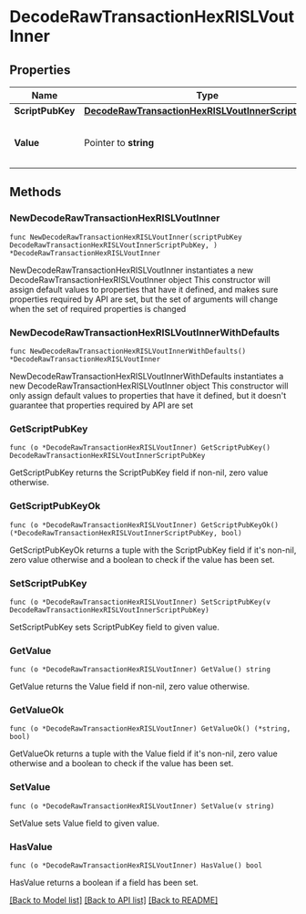 # DecodeRawTransactionHexRISLVoutInner

## Properties

Name | Type | Description | Notes
------------ | ------------- | ------------- | -------------
**ScriptPubKey** | [**DecodeRawTransactionHexRISLVoutInnerScriptPubKey**](DecodeRawTransactionHexRISLVoutInnerScriptPubKey.md) |  | 
**Value** | Pointer to **string** | Represents the sent/received amount. | [optional] 

## Methods

### NewDecodeRawTransactionHexRISLVoutInner

`func NewDecodeRawTransactionHexRISLVoutInner(scriptPubKey DecodeRawTransactionHexRISLVoutInnerScriptPubKey, ) *DecodeRawTransactionHexRISLVoutInner`

NewDecodeRawTransactionHexRISLVoutInner instantiates a new DecodeRawTransactionHexRISLVoutInner object
This constructor will assign default values to properties that have it defined,
and makes sure properties required by API are set, but the set of arguments
will change when the set of required properties is changed

### NewDecodeRawTransactionHexRISLVoutInnerWithDefaults

`func NewDecodeRawTransactionHexRISLVoutInnerWithDefaults() *DecodeRawTransactionHexRISLVoutInner`

NewDecodeRawTransactionHexRISLVoutInnerWithDefaults instantiates a new DecodeRawTransactionHexRISLVoutInner object
This constructor will only assign default values to properties that have it defined,
but it doesn't guarantee that properties required by API are set

### GetScriptPubKey

`func (o *DecodeRawTransactionHexRISLVoutInner) GetScriptPubKey() DecodeRawTransactionHexRISLVoutInnerScriptPubKey`

GetScriptPubKey returns the ScriptPubKey field if non-nil, zero value otherwise.

### GetScriptPubKeyOk

`func (o *DecodeRawTransactionHexRISLVoutInner) GetScriptPubKeyOk() (*DecodeRawTransactionHexRISLVoutInnerScriptPubKey, bool)`

GetScriptPubKeyOk returns a tuple with the ScriptPubKey field if it's non-nil, zero value otherwise
and a boolean to check if the value has been set.

### SetScriptPubKey

`func (o *DecodeRawTransactionHexRISLVoutInner) SetScriptPubKey(v DecodeRawTransactionHexRISLVoutInnerScriptPubKey)`

SetScriptPubKey sets ScriptPubKey field to given value.


### GetValue

`func (o *DecodeRawTransactionHexRISLVoutInner) GetValue() string`

GetValue returns the Value field if non-nil, zero value otherwise.

### GetValueOk

`func (o *DecodeRawTransactionHexRISLVoutInner) GetValueOk() (*string, bool)`

GetValueOk returns a tuple with the Value field if it's non-nil, zero value otherwise
and a boolean to check if the value has been set.

### SetValue

`func (o *DecodeRawTransactionHexRISLVoutInner) SetValue(v string)`

SetValue sets Value field to given value.

### HasValue

`func (o *DecodeRawTransactionHexRISLVoutInner) HasValue() bool`

HasValue returns a boolean if a field has been set.


[[Back to Model list]](../README.md#documentation-for-models) [[Back to API list]](../README.md#documentation-for-api-endpoints) [[Back to README]](../README.md)


